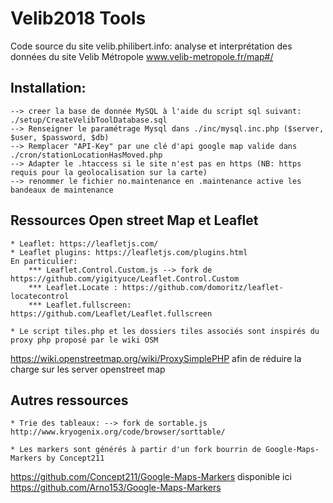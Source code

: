 # Velib2018 Tools
Code source du site velib.philibert.info: analyse et interprétation des données du site Velib Métropole www.velib-metropole.fr/map#/


## Installation: 
	--> creer la base de donnée MySQL à l'aide du script sql suivant: ./setup/CreateVelibToolDatabase.sql 
 	--> Renseigner le paramétrage Mysql dans ./inc/mysql.inc.php ($server, $user, $password, $db)
 	--> Remplacer "API-Key" par une clé d'api google map valide dans ./cron/stationLocationHasMoved.php
 	--> Adapter le .htaccess si le site n'est pas en https (NB: https requis pour la geolocalisation sur la carte)
 	--> renommer le fichier no.maintenance en .maintenance active les bandeaux de maintenance

## Ressources Open street Map et Leaflet 
	* Leaflet: https://leafletjs.com/
	* Leaflet plugins: https://leafletjs.com/plugins.html
	En particulier:
		*** Leaflet.Control.Custom.js --> fork de https://github.com/yigityuce/Leaflet.Control.Custom
		*** Leaflet.Locate : https://github.com/domoritz/leaflet-locatecontrol
		*** Leaflet.fullscreen: https://github.com/Leaflet/Leaflet.fullscreen

	* Le script tiles.php et les dossiers tiles associés sont inspirés du proxy php proposé par le wiki OSM 
https://wiki.openstreetmap.org/wiki/ProxySimplePHP afin de réduire la charge sur les server openstreet map


## Autres ressources 
	* Trie des tableaux: --> fork de sortable.js http://www.kryogenix.org/code/browser/sorttable/

	* Les markers sont générés à partir d'un fork bourrin de Google-Maps-Markers by Concept211
https://github.com/Concept211/Google-Maps-Markers disponible ici https://github.com/Arno153/Google-Maps-Markers
